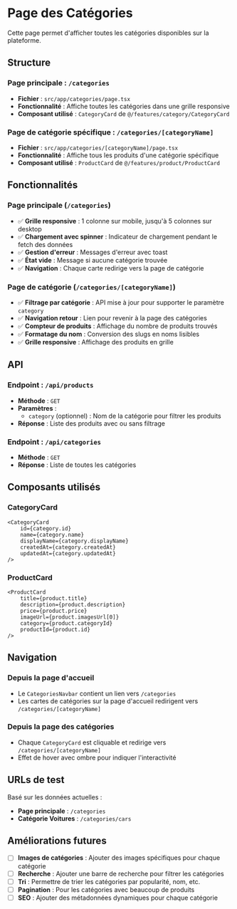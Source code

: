 # Page des Catégories

Cette page permet d'afficher toutes les catégories disponibles sur la plateforme.

## Structure

### Page principale : `/categories`

- **Fichier** : `src/app/categories/page.tsx`
- **Fonctionnalité** : Affiche toutes les catégories dans une grille responsive
- **Composant utilisé** : `CategoryCard` de `@/features/category/CategoryCard`

### Page de catégorie spécifique : `/categories/[categoryName]`

- **Fichier** : `src/app/categories/[categoryName]/page.tsx`
- **Fonctionnalité** : Affiche tous les produits d'une catégorie spécifique
- **Composant utilisé** : `ProductCard` de `@/features/product/ProductCard`

## Fonctionnalités

### Page principale (`/categories`)

- ✅ **Grille responsive** : 1 colonne sur mobile, jusqu'à 5 colonnes sur desktop
- ✅ **Chargement avec spinner** : Indicateur de chargement pendant le fetch des données
- ✅ **Gestion d'erreur** : Messages d'erreur avec toast
- ✅ **État vide** : Message si aucune catégorie trouvée
- ✅ **Navigation** : Chaque carte redirige vers la page de catégorie

### Page de catégorie (`/categories/[categoryName]`)

- ✅ **Filtrage par catégorie** : API mise à jour pour supporter le paramètre `category`
- ✅ **Navigation retour** : Lien pour revenir à la page des catégories
- ✅ **Compteur de produits** : Affichage du nombre de produits trouvés
- ✅ **Formatage du nom** : Conversion des slugs en noms lisibles
- ✅ **Grille responsive** : Affichage des produits en grille

## API

### Endpoint : `/api/products`

- **Méthode** : `GET`
- **Paramètres** :
    - `category` (optionnel) : Nom de la catégorie pour filtrer les produits
- **Réponse** : Liste des produits avec ou sans filtrage

### Endpoint : `/api/categories`

- **Méthode** : `GET`
- **Réponse** : Liste de toutes les catégories

## Composants utilisés

### CategoryCard

```tsx
<CategoryCard
	id={category.id}
	name={category.name}
	displayName={category.displayName}
	createdAt={category.createdAt}
	updatedAt={category.updatedAt}
/>
```

### ProductCard

```tsx
<ProductCard
	title={product.title}
	description={product.description}
	price={product.price}
	imageUrl={product.imagesUrl[0]}
	category={product.categoryId}
	productId={product.id}
/>
```

## Navigation

### Depuis la page d'accueil

- Le `CategoriesNavbar` contient un lien vers `/categories`
- Les cartes de catégories sur la page d'accueil redirigent vers `/categories/[categoryName]`

### Depuis la page des catégories

- Chaque `CategoryCard` est cliquable et redirige vers `/categories/[categoryName]`
- Effet de hover avec ombre pour indiquer l'interactivité

## URLs de test

Basé sur les données actuelles :

- **Page principale** : `/categories`
- **Catégorie Voitures** : `/categories/cars`

## Améliorations futures

- [ ] **Images de catégories** : Ajouter des images spécifiques pour chaque catégorie
- [ ] **Recherche** : Ajouter une barre de recherche pour filtrer les catégories
- [ ] **Tri** : Permettre de trier les catégories par popularité, nom, etc.
- [ ] **Pagination** : Pour les catégories avec beaucoup de produits
- [ ] **SEO** : Ajouter des métadonnées dynamiques pour chaque catégorie
